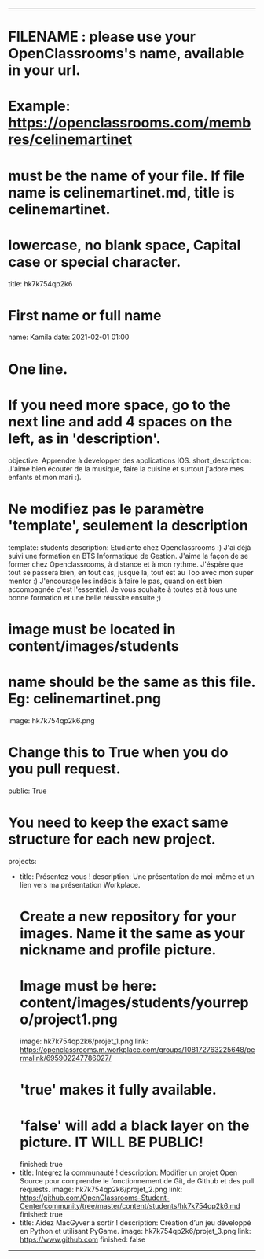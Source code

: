 ---

# FILENAME : please use your OpenClassrooms's name, available in your url.
# Example: https://openclassrooms.com/membres/celinemartinet
# must be the name of your file. If file name is celinemartinet.md, title is celinemartinet.
# lowercase, no blank space, Capital case or special character.
title: hk7k754qp2k6

# First name or full name
name: Kamila
date: 2021-02-01 01:00

# One line.
# If you need more space, go to the next line and add 4 spaces on the left, as in 'description'.
objective: Apprendre à developper des applications IOS.
short_description: J'aime bien écouter de la musique, faire la cuisine et surtout j'adore mes enfants et mon mari :).

# Ne modifiez pas le paramètre 'template', seulement la description
template: students
description:
    Etudiante chez Openclassrooms :)
    J'ai déjà suivi une formation en BTS Informatique de Gestion.
    J'aime la façon de se former chez Openclassrooms, à distance et à mon rythme.
    J'éspère que tout se passera bien, en tout cas, jusque là, tout est au Top avec mon super mentor :)
    J'encourage les indécis à faire le pas, quand on est bien accompagnée c'est l'essentiel.
    Je vous souhaite à toutes et à tous une bonne formation et une belle réussite ensuite ;)

# image must be located in content/images/students
# name should be the same as this file. Eg: celinemartinet.png
image: hk7k754qp2k6.png

# Change this to True when you do you pull request.
public: True

# You need to keep the exact same structure for each new project.
projects:
  - title: Présentez-vous !
    description: Une présentation de moi-même et un lien vers ma présentation Workplace.
    # Create a new repository for your images. Name it the same as your nickname and profile picture.
    # Image must be here: content/images/students/yourrepo/project1.png
    image: hk7k754qp2k6/projet_1.png
    link: https://openclassrooms.m.workplace.com/groups/108172763225648/permalink/695902247786027/
    # 'true' makes it fully available.
    # 'false' will add a black layer on the picture. IT WILL BE PUBLIC!
    finished: true
  - title: Intégrez la communauté !
    description: Modifier un projet Open Source pour comprendre le fonctionnement de Git, de Github et des pull requests. 
    image: hk7k754qp2k6/projet_2.png
    link: https://github.com/OpenClassrooms-Student-Center/community/tree/master/content/students/hk7k754qp2k6.md
    finished: true
  - title: Aidez MacGyver à sortir !
    description: Création d’un jeu développé en Python et utilisant PyGame.
    image: hk7k754qp2k6/projet_3.png
    link: https://www.github.com
    finished: false
---
